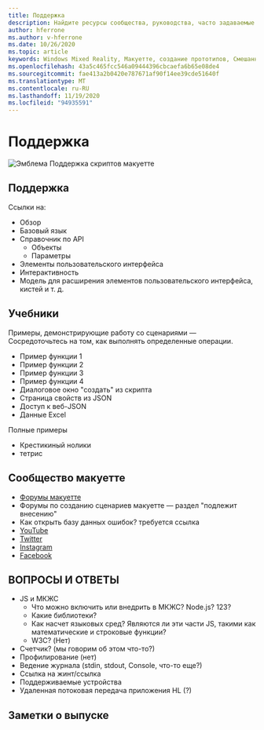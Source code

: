 ```yaml
---
title: Поддержка
description: Найдите ресурсы сообщества, руководства, часто задаваемые вопросы и поддержку Макуетте.
author: hferrone
ms.author: v-hferrone
ms.date: 10/26/2020
ms.topic: article
keywords: Windows Mixed Reality, Макуетте, создание прототипов, Смешанная реальность, виртуальная реальность, VR, MR, обратная связь, центр обратной связи, ошибки
ms.openlocfilehash: 43a5c465fcc546a09444396cbcaefa6b65e08de4
ms.sourcegitcommit: fae413a2b0420e787671af90f14ee39cde51640f
ms.translationtype: MT
ms.contentlocale: ru-RU
ms.lasthandoff: 11/19/2020
ms.locfileid: "94935591"
---
```

# <a name="support"></a>Поддержка

![Эмблема](../images/MaquetteIcon.png) Поддержка скриптов макуетте

## <a name="support"></a>Поддержка

Ссылки на:
* Обзор
* Базовый язык
* Справочник по API
  * Объекты
  * Параметры
* Элементы пользовательского интерфейса
* Интерактивность
* Модель для расширения элементов пользовательского интерфейса, кистей и т. д.

## <a name="tutorials"></a>Учебники

Примеры, демонстрирующие работу со сценариями — Сосредоточьтесь на том, как выполнять определенные операции.
* Пример функции 1
* Пример функции 2
* Пример функции 3
* Пример функции 4
* Диалоговое окно "создать" из скрипта
* Страница свойств из JSON
* Доступ к веб-JSON
* Данные Excel

Полные примеры
* Крестикиный нолики
* тетрис

## <a name="maquette-community"></a>Сообщество макуетте

* [Форумы макуетте](https://steamcommunity.com/app/967490/discussions/)
* Форумы по созданию сценариев макуетте — раздел "подлежит внесению"
* Как открыть базу данных ошибок? требуется ссылка
* [YouTube](https://www.youtube.com/channel/UC3LL920zxSo16CmmmVCntxw)
* [Twitter](https://twitter.com/MadeInMaquette)
* [Instagram](https://www.instagram.com/microsoftmaquette/)
* [Facebook](https://www.facebook.com/MicrosoftMaquette/)

## <a name="faq"></a>ВОПРОСЫ И ОТВЕТЫ

* JS и МКЖС
  * Что можно включить или внедрить в МКЖС? Node.js? 123?
  * Какие библиотеки?
  * Как насчет языковых сред? Являются ли эти части JS, такими как математические и строковые функции?
  * W3C? (Нет)
* Счетчик? (мы говорим об этом что-то?)
* Профилирование (нет)
* Ведение журнала (stdin, stdout, Console, что-то еще?)
* Ссылка на жинт/ссылка
* Поддерживаемые устройства
* Удаленная потоковая передача приложения HL (?)

## <a name="release-notes"></a>Заметки о выпуске



